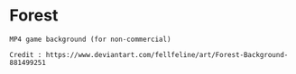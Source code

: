 # Forest

	MP4 game background (for non-commercial)
	
	Credit : https://www.deviantart.com/fellfeline/art/Forest-Background-881499251
